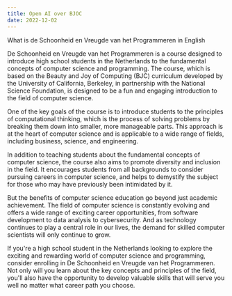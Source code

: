 ```yaml
---
title: Open AI over BJOC
date: 2022-12-02
---
```


What is de Schoonheid en Vreugde van het Programmeren in English
<!--more-->

De Schoonheid en Vreugde van het Programmeren is a course designed to introduce high school students in the Netherlands to the fundamental concepts of computer science and programming. The course, which is based on the Beauty and Joy of Computing (BJC) curriculum developed by the University of California, Berkeley, in partnership with the National Science Foundation, is designed to be a fun and engaging introduction to the field of computer science.

One of the key goals of the course is to introduce students to the principles of computational thinking, which is the process of solving problems by breaking them down into smaller, more manageable parts. This approach is at the heart of computer science and is applicable to a wide range of fields, including business, science, and engineering.

In addition to teaching students about the fundamental concepts of computer science, the course also aims to promote diversity and inclusion in the field. It encourages students from all backgrounds to consider pursuing careers in computer science, and helps to demystify the subject for those who may have previously been intimidated by it.

But the benefits of computer science education go beyond just academic achievement. The field of computer science is constantly evolving and offers a wide range of exciting career opportunities, from software development to data analysis to cybersecurity. And as technology continues to play a central role in our lives, the demand for skilled computer scientists will only continue to grow.

If you're a high school student in the Netherlands looking to explore the exciting and rewarding world of computer science and programming, consider enrolling in De Schoonheid en Vreugde van het Programmeren. Not only will you learn about the key concepts and principles of the field, you'll also have the opportunity to develop valuable skills that will serve you well no matter what career path you choose.

